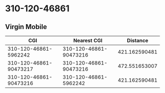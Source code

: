 # 310-120-46861
## Virgin Mobile


| CGI | Nearest CGI | Distance |
|-----|-------------|----------|
| 310-120-46861-5962242 | 310-120-46861-90473216 | 421.162590481 |
| 310-120-46861-90473217 | 310-120-46861-90473216 | 472.551653007 |
| 310-120-46861-90473216 | 310-120-46861-5962242 | 421.162590481 |

